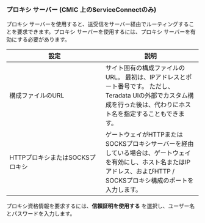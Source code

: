### プロキシ サーバー (CMIC 上のServiceConnectのみ)

プロキシ サーバーを使用すると、送受信をサーバー経由でルーティングすることを要求できます。プロキシ サーバーを使用するには、プロキシ サーバーを有効にする必要があります。

<table>
<colgroup>
<col style="width: 50%" />
<col style="width: 50%" />
</colgroup>
<thead>
<tr class="header">
<th>設定</th>
<th>説明</th>
</tr>
</thead>
<tbody>
<tr class="odd">
<td>構成ファイルのURL</td>
<td>サイト固有の構成ファイルのURL。 最初は、IPアドレスとポート番号です。 ただし、Teradata UIの外部でカスタム構成を行った後は、代わりにホスト名を指定することもできます。</td>
</tr>
<tr class="even">
<td>HTTPプロキシまたはSOCKSプロキシ</td>
<td>ゲートウェイがHTTPまたはSOCKSプロキシサーバーを経由している場合は、ゲートウェイを有効にし、ホスト名またはIPアドレス、およびHTTP / SOCKSプロキシ構成のポートを入力します。</td>
</tr>
</tbody>
</table>

プロキシ資格情報を要求するには、**信頼証明を使用する** を選択し、ユーザー名とパスワードを入力します。
